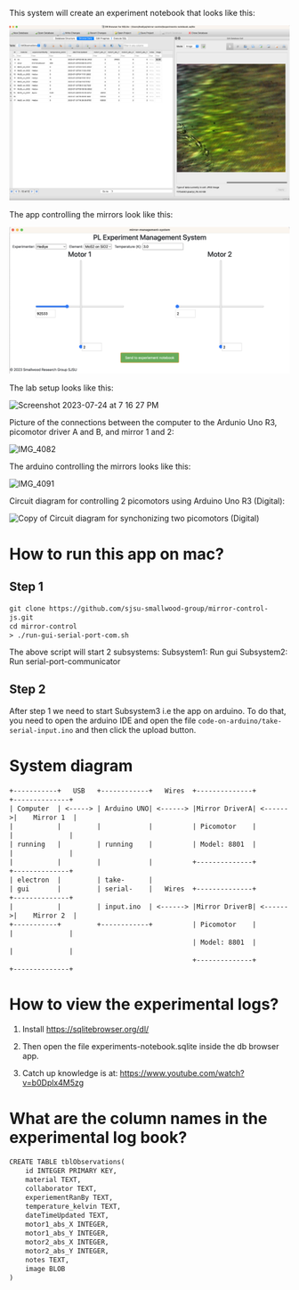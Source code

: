 This system will create an experiment notebook that looks like this:

![Screenshot of end goal](./docs/experiments-notebook-on-7-24-2023.png)

The app controlling the mirrors look like this:

![Screenshot of app](./docs/screenshot-of-app.png)

The lab setup looks like this:

<img width="920" alt="Screenshot 2023-07-24 at 7 16 27 PM" src="https://github.com/sjsu-smallwood-group/mirror-control/assets/121723290/bbcef07f-68bb-4049-a933-76ff2e0a2819">

Picture of the connections between the computer to the Ardunio Uno R3, picomotor driver A and B, and mirror 1 and 2:

![IMG_4082](https://github.com/sjsu-smallwood-group/mirror-control/assets/121723290/c6e1829e-dca0-4064-a9f5-e585cf6e8f29)

The arduino controlling the mirrors looks like this:

![IMG_4091](https://github.com/sjsu-smallwood-group/mirror-control/assets/121723290/75815874-d275-42b6-85bf-a577f9438966)



Circuit diagram for controlling 2 picomotors using Arduino Uno R3 (Digital):

![Copy of Circuit diagram for synchonizing two picomotors (Digital)](https://github.com/sjsu-smallwood-group/mirror-control/assets/121723290/e2733789-7c69-4625-9b24-05ddc6ae694a)




# How to run this app on mac?

## Step 1

```
git clone https://github.com/sjsu-smallwood-group/mirror-control-js.git
cd mirror-control
> ./run-gui-serial-port-com.sh
```

The above script will start 2 subsystems:
Subsystem1: Run gui
Subsystem2: Run serial-port-communicator

## Step 2

After step 1 we need to start Subsystem3 i.e the app on arduino. To do that, you need to open the arduino IDE and open the file `code-on-arduino/take-serial-input.ino` and then click the upload button.

# System diagram

```
+-----------+   USB   +------------+   Wires  +--------------+         +--------------+
| Computer  | <-----> | Arduino UNO| <------> |Mirror DriverA| <------>|    Mirror 1  |
|           |         |            |          | Picomotor    |         |              |
| running   |         | running    |          | Model: 8801  |         |              |
|           |         |            |          +--------------+         +--------------+
| electron  |         | take-      |
| gui       |         | serial-    |   Wires  +--------------+         +--------------+
|           |         | input.ino  | <------> |Mirror DriverB| <------>|    Mirror 2  |
+-----------+         +------------+          | Picomotor    |         |              |
                                              | Model: 8801  |         |              |
                                              +--------------+         +--------------+
```

# How to view the experimental logs?

1. Install https://sqlitebrowser.org/dl/

2. Then open the file experiments-notebook.sqlite inside the db browser app.

3. Catch up knowledge is at: https://www.youtube.com/watch?v=b0Dplx4M5zg

# What are the column names in the experimental log book?

```
CREATE TABLE tblObservations(
    id INTEGER PRIMARY KEY,
    material TEXT,
    collaborator TEXT,
    experiementRanBy TEXT,
    temperature_kelvin TEXT,
    dateTimeUpdated TEXT,
    motor1_abs_X INTEGER,
    motor1_abs_Y INTEGER,
    motor2_abs_X INTEGER,
    motor2_abs_Y INTEGER,
    notes TEXT,
    image BLOB
)
```
